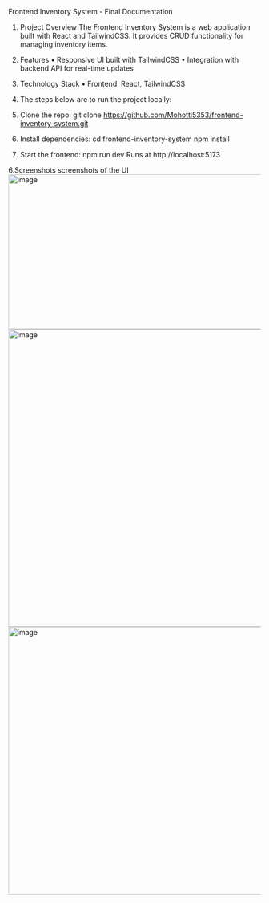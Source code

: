 Frontend Inventory System - Final Documentation

1. Project Overview
The Frontend Inventory System is a web application built with React and TailwindCSS. It provides CRUD functionality for managing inventory items.

2. Features
 • Responsive UI built with TailwindCSS
• Integration with backend API for real-time updates
3. Technology Stack
• Frontend: React, TailwindCSS

5. The steps below are to run the project locally:
1. Clone the repo:
   git clone https://github.com/Mohotti5353/frontend-inventory-system.git
2. Install dependencies:
   cd frontend-inventory-system
   npm install
3. Start the frontend:
   npm run dev
   Runs at http://localhost:5173

   
6.Screenshots
screenshots of the UI
<img width="597" height="309" alt="image" src="https://github.com/user-attachments/assets/b145e249-c704-43e3-995c-b52a78d6a962" />
<img width="900" height="593" alt="image" src="https://github.com/user-attachments/assets/f7dd9b19-abd0-4ee6-9f8d-8597f1899fed" />
<img width="900" height="534" alt="image" src="https://github.com/user-attachments/assets/137a0b2f-3046-4e5c-91a6-bfabc2ccca10" />




